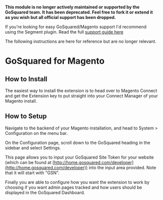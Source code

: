 **This module is no longer actively maintained or supported by the GoSquared team. It has been deprecated. Feel free to fork it or extend it as you wish but all official support has been dropped.**

If you're looking for easy GoSquared/Magento support I'd recommend using the Segment plugin. Read the full [support guide here](https://www.gosquared.com/customer/en/portal/articles/2162189-magento)


The following instructions are here for reference but are no longer relevant.

GoSquared for Magento
=====================

How to Install
--------------

The easiest way to install the extension is to head over to Magento Connect and get the Extension key to put straight into your Connect Manager of your Magento install.

How to Setup
------------

Navigate to the backend of your Magento installation, and head to System > Configuration on the menu bar.

On the Configuration page, scroll down to the GoSquared heading in the sidebar and select Settings.

This page allows you to input your GoSquared Site Token for your website (which can be found at [http://home.gosquared.com/developer](http://home.gosquared.com/developer)) into the input area provided. Note that it will start with "GSN".

Finally you are able to configure how you want the extension to work by choosing if you want admin pages tracked and how users should be displayed in the GoSquared Dashboard.


